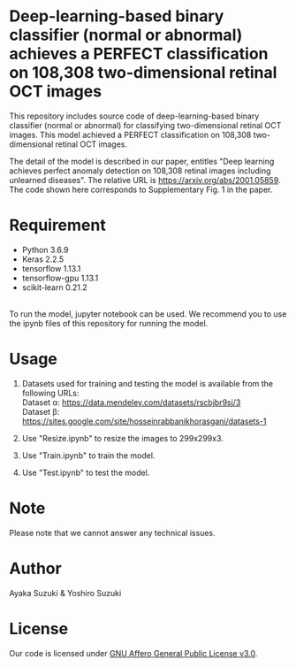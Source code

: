# Deep-learning-based binary classifier (normal or abnormal) achieves a PERFECT classification on 108,308 two-dimensional retinal OCT images

This repository includes source code of deep-learning-based binary classifier (normal or abnormal) for classifying two-dimensional retinal OCT images. 
This model achieved a PERFECT classification on 108,308 two-dimensional retinal OCT images. <br>

The detail of the model is described in our paper, entitles "Deep learning achieves perfect anomaly detection on 108,308 retinal images including unlearned diseases". The relative URL is https://arxiv.org/abs/2001.05859. The code shown here corresponds to Supplementary Fig. 1 in the paper.

# Requirement
 
* Python 3.6.9
* Keras 2.2.5
* tensorflow 1.13.1
* tensorflow-gpu 1.13.1
* scikit-learn 0.21.2
<br>
To run the model, jupyter notebook can be used. We recommend you to use the ipynb files of this repository for running the model. 

# Usage
 
1. Datasets used for training and testing the model is available from the following URLs:<br>
Dataset α: https://data.mendeley.com/datasets/rscbjbr9sj/3<br>
Dataset β: https://sites.google.com/site/hosseinrabbanikhorasgani/datasets-1

2. Use "Resize.ipynb" to resize the images to 299x299x3.<br>
3. Use "Train.ipynb" to train the model.<br>
4. Use "Test.ipynb" to test the model.<br>
 
# Note
 
Please note that we cannot answer any technical issues.
 
# Author
 
Ayaka Suzuki & Yoshiro Suzuki
 
# License
Our code is licensed under [GNU Affero General Public License v3.0](https://choosealicense.com/licenses/agpl-3.0/).
 
